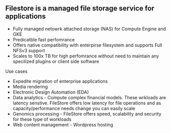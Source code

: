## Filestore is a managed file storage service for applications

- Fully managed netowrk attached storage (NAS) for Compute Engine and GKE
- Predicatble fast perfomrance
- Offers native compatibility with enterpirse filesystem and supports Full NFSv3 support
- Scales to 100x TB for high perfomrance without need to maintain any specilized plugins or client side software

Use cases
- Expedite migration of enterprise applications 
- Media rendering
- Electronic Design Automation (EDA) 
- Data analytics - Compute complex financial models. These wrkloads are latency senstive. FileStore offers low latency for file operations and as capacity/performance needs change you can easily scale
- Genomics processing - FileStore offers speed, scalability and security for these type of workloads
- Web content management - Wordpress hosting
